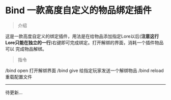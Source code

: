 # Bind 一款高度自定义的物品绑定插件

> 介绍 

这是一款高度自定义的绑定插件，用法是在给物品添加指定Lore以后(**注意这行Lore只能在独立的一行**)右键即可完成绑定。打开解绑的界面，消耗一个插件物品可以
完成物品解绑。

> 指令 

/bind open 打开解绑界面
/bind give <player> 给指定玩家发送一个解绑物品
/bind reload 重载配置文件

*******

待更新...

